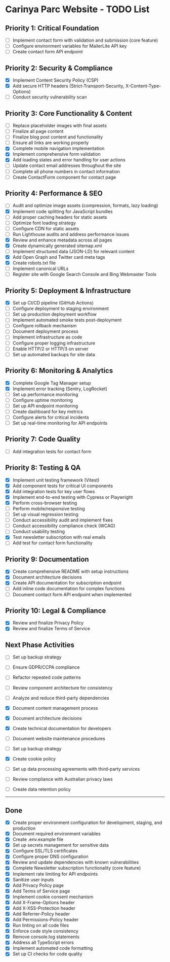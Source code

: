 # Carinya Parc Website - TODO List

## Priority 1: Critical Foundation

- [ ] Implement contact form with validation and submission (core feature)
- [ ] Configure environment variables for MailerLite API key
- [ ] Create contact form API endpoint

## Priority 2: Security & Compliance

- [x] Implement Content Security Policy (CSP)
- [x] Add secure HTTP headers (Strict-Transport-Security, X-Content-Type-Options)
- [ ] Conduct security vulnerability scan

## Priority 3: Core Functionality & Content

- [ ] Replace placeholder images with final assets
- [ ] Finalize all page content
- [ ] Finalize blog post content and functionality
- [ ] Ensure all links are working properly
- [x] Complete mobile navigation implementation
- [x] Implement comprehensive form validation
- [x] Add loading states and error handling for user actions
- [ ] Update contact email addresses throughout the site
- [ ] Complete all phone numbers in contact information
- [ ] Create ContactForm component for contact page

## Priority 4: Performance & SEO

- [ ] Audit and optimize image assets (compression, formats, lazy loading)
- [x] Implement code splitting for JavaScript bundles
- [ ] Add proper caching headers for static assets
- [ ] Optimize font loading strategy
- [ ] Configure CDN for static assets
- [ ] Run Lighthouse audits and address performance issues
- [x] Review and enhance metadata across all pages
- [x] Create dynamically generated sitemap.xml
- [ ] Implement structured data (JSON-LD) for relevant content
- [x] Add Open Graph and Twitter card meta tags
- [x] Create robots.txt file
- [ ] Implement canonical URLs
- [ ] Register site with Google Search Console and Bing Webmaster Tools

## Priority 5: Deployment & Infrastructure

- [x] Set up CI/CD pipeline (GitHub Actions)
- [ ] Configure deployment to staging environment
- [ ] Set up production deployment workflow
- [ ] Implement automated smoke tests post-deployment
- [ ] Configure rollback mechanism
- [ ] Document deployment process
- [ ] Implement infrastructure as code
- [ ] Configure proper logging infrastructure
- [ ] Enable HTTP/2 or HTTP/3 on server
- [ ] Set up automated backups for site data

## Priority 6: Monitoring & Analytics

- [x] Complete Google Tag Manager setup
- [x] Implement error tracking (Sentry, LogRocket)
- [ ] Set up performance monitoring
- [ ] Configure uptime monitoring
- [ ] Set up API endpoint monitoring
- [ ] Create dashboard for key metrics
- [ ] Configure alerts for critical incidents
- [ ] Set up real-time monitoring for API endpoints

## Priority 7: Code Quality

- [ ] Add integration tests for contact form

## Priority 8: Testing & QA

- [x] Implement unit testing framework (Vitest)
- [x] Add component tests for critical UI components
- [x] Add integration tests for key user flows
- [x] Implement end-to-end testing with Cypress or Playwright
- [x] Perform cross-browser testing
- [ ] Perform mobile/responsive testing
- [ ] Set up visual regression testing
- [ ] Conduct accessibility audit and implement fixes
- [ ] Conduct accessibility compliance check (WCAG)
- [ ] Conduct usability testing
- [x] Test newsletter subscription with real emails
- [ ] Add test for contact form functionality

## Priority 9: Documentation

- [x] Create comprehensive README with setup instructions
- [x] Document architecture decisions
- [x] Create API documentation for subscription endpoint
- [ ] Add inline code documentation for complex functions
- [ ] Document contact form API endpoint when implemented

## Priority 10: Legal & Compliance

- [x] Review and finalize Privacy Policy
- [x] Review and finalize Terms of Service

## Next Phase Activities

- [ ] Set up backup strategy
- [ ] Ensure GDPR/CCPA compliance

- [ ] Refactor repeated code patterns
- [ ] Review component architecture for consistency
- [ ] Analyze and reduce third-party dependencies

- [x] Document content management process
- [x] Document architecture decisions
- [x] Create technical documentation for developers
- [ ] Document website maintenance procedures

- [ ] Set up backup strategy
- [x] Create cookie policy
- [ ] Set up data processing agreements with third-party services
- [ ] Review compliance with Australian privacy laws
- [ ] Create data retention policy

---

## Done

- [x] Create proper environment configuration for development, staging, and production
- [x] Document required environment variables
- [x] Create .env.example file
- [x] Set up secrets management for sensitive data
- [x] Configure SSL/TLS certificates
- [x] Configure proper DNS configuration
- [x] Review and update dependencies with known vulnerabilities
- [x] Complete Newsletter subscription functionality (core feature)
- [x] Implement rate limiting for API endpoints
- [x] Sanitize user inputs
- [x] Add Privacy Policy page
- [x] Add Terms of Service page
- [x] Implement cookie consent mechanism
- [x] Add X-Frame-Options header
- [x] Add X-XSS-Protection header
- [x] Add Referrer-Policy header
- [x] Add Permissions-Policy header
- [x] Run linting on all code files
- [x] Enforce code style consistency
- [x] Remove console.log statements
- [x] Address all TypeScript errors
- [x] Implement automated code formatting
- [x] Set up CI checks for code quality
